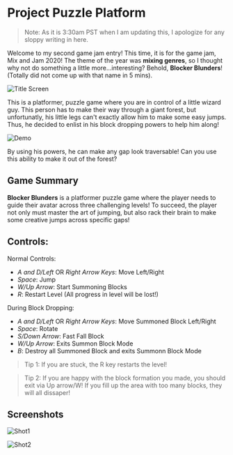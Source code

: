 # Project Puzzle Platform
> Note: As it is 3:30am PST when I am updating this, I apologize for any sloppy writing in here.

Welcome to my second game jam entry! This time, it is for the game jam, Mix and Jam 2020! The theme of the year was
__mixing genres__, so I thought why not do something a little more...interesting? Behold, __Blocker Blunders__! (Totally did not come up with that name in 5 mins).

![Title Screen](./Documentation/Assets/TitleScreen.PNG)

This is a platformer, puzzle game where you are in control of a little wizard guy. This person has to make their way through a giant forest, but unfortunatly, his little legs can't exactly allow him to make some easy jumps. Thus, he decided to enlist in his block dropping powers to help him along!

![Demo](./Documentation/Assets/Demo.gif)

By using his powers, he can make any gap look traversable! Can you use this ability to make it out of the forest?

## Game Summary
__Blocker Blunders__ is a platformer puzzle game where the player needs to guide their avatar across three challenging levels! To succeed, the player not only must master the art of jumping, but also rack their brain to make some creative jumps across specific gaps!

## Controls:
Normal Controls: 
- _A and D/Left_ OR _Right Arrow Keys_: Move Left/Right
- _Space_: Jump
- _W/Up Arrow_: Start Summoning Blocks
- _R_: Restart Level (All progress in level will be lost!)

During Block Dropping:
- _A and D/Left_ OR _Right Arrow Keys_: Move Summoned Block Left/Right
- _Space_: Rotate
- _S/Down Arrow_: Fast Fall Block
- _W/Up Arrow_: Exits Summon Block Mode
- _B_: Destroy all Summoned Block and exits Summonn Block Mode

> Tip 1: If you are stuck, the R key restarts the level!

> Tip 2: If you are happy with the block formation you made, you should exit via Up arrow/W! If you fill up the area with too many blocks, they will all dissaper!

## Screenshots
![Shot1](./Documentation/Assets/Screenshot_1.PNG)

![Shot2](./Documentation/Assets/Screenshot_2.PNG)